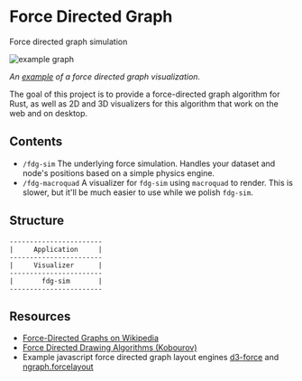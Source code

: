 # Force Directed Graph
Force directed graph simulation

![example graph](https://d3-wiki.readthedocs.io/zh_CN/master/force.png)

*An [example](https://vasturiano.github.io/force-graph/example/load-json/) of a force directed graph visualization.*

The goal of this project is to provide a force-directed graph algorithm for Rust, as well as 2D and 3D visualizers for this algorithm that work on the web and on desktop.

## Contents
- `/fdg-sim` The underlying force simulation. Handles your dataset and node's positions based on a simple physics engine.
- `/fdg-macroquad` A visualizer for `fdg-sim` using `macroquad` to render. This is slower, but it'll be much easier to use while we polish `fdg-sim`.

## Structure
```
-----------------------
|     Application     |
-----------------------
|     Visualizer      |
-----------------------
|       fdg-sim       |
-----------------------
```

## Resources
- [Force-Directed Graphs on Wikipedia](https://en.wikipedia.org/wiki/Force-directed_graph_drawing)
- [Force Directed Drawing Algorithms (Kobourov)](https://cs.brown.edu/people/rtamassi/gdhandbook/chapters/force-directed.pdf)
- Example javascript force directed graph layout engines [d3-force](https://github.com/d3/d3-force) and [ngraph.forcelayout](https://github.com/anvaka/ngraph.forcelayout)